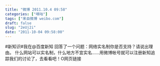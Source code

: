 ```yaml
---
title: "微博 2011.10.4 09:58"
categories: ["嘀咕"]
tags: ["来自微博 weibo.com"]
draft: false
slug: "2eUj2i"
date: "2011-10-04 09:58:00"
---
```


<p>#新知识#我在@百度新知 回答了一个问题：网络实名制你是否支持？请说出理由。 什么网站可以实名制，什么地方不宜实名......用微博帐号就可以注册新知追踪我们的讨论了，去看看吧！O网页链接 ​​​​</p>
